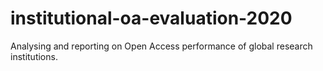 # institutional-oa-evaluation-2020
Analysing and reporting on Open Access performance of global research institutions.
